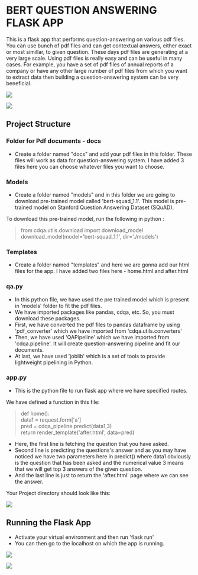 # BERT QUESTION ANSWERING FLASK APP

This is a flask app that performs question-answering on various pdf files. You can use bunch of pdf files and can get contextual answers, either exact or most simillar, to given question. These days pdf files are generating at a very large scale. Using pdf files is really easy and can be useful in many cases. For example, you have a set of pdf files of annual reports of a company or have any other large number of pdf files from which you want to extract data then building a question-answering system can be very beneficial.

![](https://github.com/vanshu25/Tryout_Project-Flask-App-for-answering-questions/blob/main/images/Screenshot%20(205).png)

![](https://github.com/vanshu25/Tryout_Project-Flask-App-for-answering-questions/blob/main/images/Screenshot%20(204).png)

## Project Structure

### Folder for Pdf documents - docs

* Create a folder named "docs" and add your pdf files in this folder. These files will work as data for question-answering system. I have added 3 files here you can choose whatever files you want to choose.

### Models

* Create a folder named "models" and in this folder we are going to download pre-trained model called 'bert-squad_1.1'. This model is pre-trained model on Stanford Question Answering Dataset (SQuAD). 
 
 To download this pre-trained model, run the following in python : <br>
  
   > from cdqa.utils.download import download_model <br>
   > download_model(model='bert-squad_1.1', dir='./models')

### Templates

* Create a folder named "templates" and here we are gonna add our html files for the app. I have added two files here - home.html and after.html

### qa.py

* In this python file, we have used the pre trained model which is present in 'models' folder to fit the pdf files.
* We have imported packages like pandas, cdqa, etc. So, you must download these packages.
* First, we have converted the pdf files to pandas dataframe by using 'pdf_converter' which we have imported from 'cdqa.utils.converters'
* Then, we have used 'QAPipeline' which we have imported from 'cdqa.pipeline'. It will create question-answering pipeline and fit our documents.
* At last, we have used 'joblib' which is a set of tools to provide lightweight pipelining in Python.


### app.py

* This is the python file to run flask app where we have specified routes.

 We have defined a function in this file: <br>
   > def home(): <br>
      data1 = request.form['a'] <br>
      pred = cdqa_pipeline.predict(data1,3) <br>
      return render_template('after.html', data=pred) <br>
    
* Here, the first line is fetching the question that you have asked.
* Second line is predicting the questions's answer and as you may have noticed we have two parameters here in predict() where data1 obviously is the question that has been asked and the numerical value 3 means that we will get top 3 answers of the given question.
* And the last line is just to return the 'after.html' page where we can see the answer.


Your Project directory should look like this:

![](https://github.com/vanshu25/Tryout_Project-Flask-App-for-answering-questions/blob/main/images/Screenshot%20(203).png)

## Running the Flask App

* Activate your virtual environment and then run 'flask run'
* You can then go to the localhost on which the app is running.

![](https://github.com/vanshu25/Tryout_Project-Flask-App-for-answering-questions/blob/main/images/Screenshot%20(206).png)

![](https://github.com/vanshu25/Tryout_Project-Flask-App-for-answering-questions/blob/main/images/Screenshot%20(207).png)

